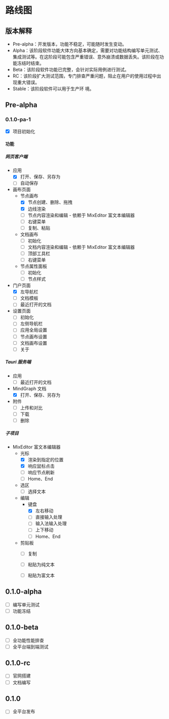 # 路线图
## 版本解释
* Pre-alpha：开发版本，功能不稳定，可能随时发生变动。
* Alpha：该阶段软件功能大体方向基本确定，需要对功能结构编写单元测试、集成测试等。在这阶段可能包含严重错误、意外崩溃或数据丢失。该阶段在功能冻结时结束。
* Beta：该阶段软件功能已完整，会针对实际用例进行测试。
* RC：该阶段扩大测试范围，专门排查严重问题，阻止在用户的使用过程中出现重大错误。
* Stable：该阶段软件可以用于生产环      境。

## Pre-alpha
### 0.1.0-pa-1
- [x] 项目初始化
#### 功能
##### 网页客户端
- 应用
  - [x] 打开、保存、另存为
  - [ ] 自动保存
- 画布页面
  - 节点画布
    - [x] 节点创建、删除、拖拽
    - [x] 边线渲染
    - [ ] 节点内容渲染和编辑 - 依赖于 MixEditor 富文本编辑器
    - [ ] 右键菜单
    - [ ] 复制、粘贴
  - 文档画布
    - [ ] 初始化
    - [ ] 文档内容渲染和编辑 - 依赖于 MixEditor 富文本编辑器
    - [ ] 顶部工具栏
    - [ ] 右键菜单
  - 节点属性面板
    - [ ] 初始化
    - [ ] 节点样式
- 门户页面
  - [x] 左导航栏
  - [ ] 文档模板
  - [ ] 最近打开的文档
- 设置页面
  - [ ] 初始化
  - [ ] 左侧导航栏
  - [ ] 应用全局设置
  - [ ] 节点画布设置
  - [ ] 文档画布设置
  - [ ] 关于
##### Tauri 服务端
- 应用
  - [ ] 最近打开的文档
- MindGraph 文档
  - [x] 打开、保存、另存为
- 附件
  - [ ] 上传和对比
  - [ ] 下载
  - [ ] 删除
##### 子项目
- MixEditor 富文本编辑器
  - 光标
    - [x] 渲染到指定的位置
    - [x] 响应鼠标点击
    - [ ] 响应节点刷新
    - [ ] Home、End
  - 选区
    - [ ] 选择文本
  - 编辑
    - 键盘
      - [x] 左右移动
      - [ ] 直接输入处理
      - [ ] 输入法输入处理
      - [ ] 上下移动
      - [ ] Home、End
  - 剪贴板
    - [ ] 复制
    - [ ] 粘贴为纯文本
    - [ ] 粘贴为富文本


## 0.1.0-alpha
- [ ] 编写单元测试
- [ ] 功能冻结
## 0.1.0-beta
- [ ] 全功能性能排查
- [ ] 全平台端到端测试
## 0.1.0-rc
- [ ] 官网搭建
- [ ] 文档编写
## 0.1.0
- [ ] 全平台发布
